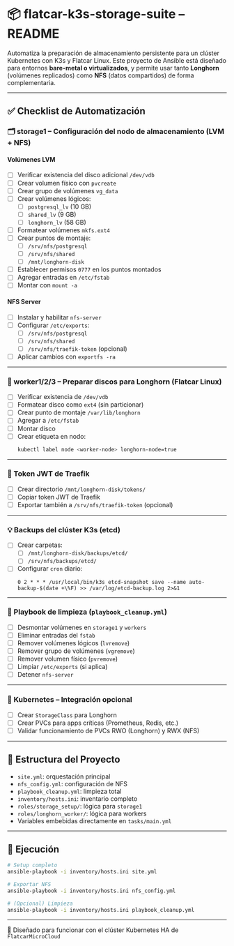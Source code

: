 # 📦 flatcar-k3s-storage-suite – README

Automatiza la preparación de almacenamiento persistente para un clúster Kubernetes con K3s y Flatcar Linux. Este proyecto de Ansible está diseñado para entornos **bare-metal o virtualizados**, y permite usar tanto **Longhorn** (volúmenes replicados) como **NFS** (datos compartidos) de forma complementaria.

---

## ✅ Checklist de Automatización

### 🗂️ storage1 – Configuración del nodo de almacenamiento (LVM + NFS)

#### Volúmenes LVM
- [ ] Verificar existencia del disco adicional `/dev/vdb`
- [ ] Crear volumen físico con `pvcreate`
- [ ] Crear grupo de volúmenes `vg_data`
- [ ] Crear volúmenes lógicos:
  - [ ] `postgresql_lv` (10 GB)
  - [ ] `shared_lv` (9 GB)
  - [ ] `longhorn_lv` (58 GB)
- [ ] Formatear volúmenes `mkfs.ext4`
- [ ] Crear puntos de montaje:
  - [ ] `/srv/nfs/postgresql`
  - [ ] `/srv/nfs/shared`
  - [ ] `/mnt/longhorn-disk`
- [ ] Establecer permisos `0777` en los puntos montados
- [ ] Agregar entradas en `/etc/fstab`
- [ ] Montar con `mount -a`

#### NFS Server
- [ ] Instalar y habilitar `nfs-server`
- [ ] Configurar `/etc/exports`:
  - [ ] `/srv/nfs/postgresql`
  - [ ] `/srv/nfs/shared`
  - [ ] `/srv/nfs/traefik-token` (opcional)
- [ ] Aplicar cambios con `exportfs -ra`

---

### 💽 worker1/2/3 – Preparar discos para Longhorn (Flatcar Linux)

- [ ] Verificar existencia de `/dev/vdb`
- [ ] Formatear disco como `ext4` (sin particionar)
- [ ] Crear punto de montaje `/var/lib/longhorn`
- [ ] Agregar a `/etc/fstab`
- [ ] Montar disco
- [ ] Crear etiqueta en nodo:
  ```bash
  kubectl label node <worker-node> longhorn-node=true
  ```

---

### 🔐 Token JWT de Traefik

- [ ] Crear directorio `/mnt/longhorn-disk/tokens/`
- [ ] Copiar token JWT de Traefik
- [ ] Exportar también a `/srv/nfs/traefik-token` (opcional)

---

### 💡 Backups del clúster K3s (etcd)

- [ ] Crear carpetas:
  - [ ] `/mnt/longhorn-disk/backups/etcd/`
  - [ ] `/srv/nfs/backups/etcd/`
- [ ] Configurar `cron` diario:
  ```cron
  0 2 * * * /usr/local/bin/k3s etcd-snapshot save --name auto-backup-$(date +\%F) >> /var/log/etcd-backup.log 2>&1
  ```

---

### 🧼 Playbook de limpieza (`playbook_cleanup.yml`)

- [ ] Desmontar volúmenes en `storage1` y `workers`
- [ ] Eliminar entradas del `fstab`
- [ ] Remover volúmenes lógicos (`lvremove`)
- [ ] Remover grupo de volúmenes (`vgremove`)
- [ ] Remover volumen físico (`pvremove`)
- [ ] Limpiar `/etc/exports` (si aplica)
- [ ] Detener `nfs-server`

---

### 🧱 Kubernetes – Integración opcional

- [ ] Crear `StorageClass` para Longhorn
- [ ] Crear PVCs para apps críticas (Prometheus, Redis, etc.)
- [ ] Validar funcionamiento de PVCs RWO (Longhorn) y RWX (NFS)

---

## 📁 Estructura del Proyecto

- `site.yml`: orquestación principal
- `nfs_config.yml`: configuración de NFS
- `playbook_cleanup.yml`: limpieza total
- `inventory/hosts.ini`: inventario completo
- `roles/storage_setup/`: lógica para `storage1`
- `roles/longhorn_worker/`: lógica para workers
- Variables embebidas directamente en `tasks/main.yml`

---

## 🚀 Ejecución

```bash
# Setup completo
ansible-playbook -i inventory/hosts.ini site.yml

# Exportar NFS
ansible-playbook -i inventory/hosts.ini nfs_config.yml

# (Opcional) Limpieza
ansible-playbook -i inventory/hosts.ini playbook_cleanup.yml
```

---

🎯 Diseñado para funcionar con el clúster Kubernetes HA de `FlatcarMicroCloud`
